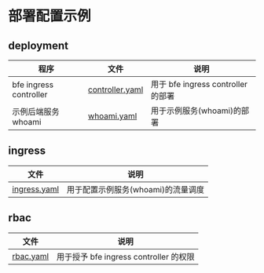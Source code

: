 # 部署配置示例

## deployment
| 程序 | 文件  | 说明 |
| ---- | ---- | ---- |
| bfe ingress controller  | [controller.yaml](../../../examples/controller.yaml)| 用于 bfe ingress controller 的部署|
| 示例后端服务 whoami  | [whoami.yaml](../../../examples/whoami.yaml) | 用于示例服务(whoami)的部署 |

## ingress
| 文件  | 说明 |
| ---- | ---- |
| [ingress.yaml](../../../examples/ingress.yaml) | 用于配置示例服务(whoami)的流量调度 |

## rbac
| 文件  | 说明 |
| ---- | ---- |
| [rbac.yaml](../../../examples/rbac.yaml) | 用于授予 bfe ingress controller 的权限 |

